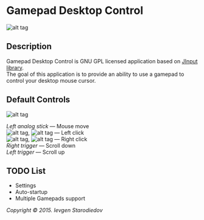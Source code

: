 Gamepad Desktop Control
===============
![alt tag](http://i62.tinypic.com/262bk86.jpg)

## Description
Gamepad Desktop Control is GNU GPL licensed application based on [JInput library](https://github.com/jinput/jinput). <br/>
The goal of this application is to provide an ability to use a gamepad to control your desktop mouse cursor.

## Default Controls
![alt tag](http://i61.tinypic.com/e5qmbb.jpg)

*Left analog stick* — Mouse move <br/>
![alt tag](http://i60.tinypic.com/jku1r9.jpg), ![alt tag](http://i59.tinypic.com/14x03so.jpg) — Left click <br/>
![alt tag](http://i58.tinypic.com/2ro3lhh.jpg), ![alt tag](http://i57.tinypic.com/2zxz9l0.jpg) — Right click <br/>
*Right trigger* — Scroll down <br/>
*Left trigger* — Scroll up

## TODO List

* Settings
* Auto-startup
* Multiple Gamepads support

*Copyright &copy; 2015. Ievgen Starodiedov*
